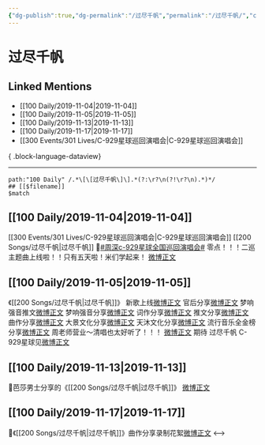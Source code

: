 ```yaml
---
{"dg-publish":true,"dg-permalink":"/过尽千帆","permalink":"/过尽千帆/","created":"2023-03-30T15:44:22.000+08:00","updated":"2023-04-10T15:58:33.000+08:00"}
---
```


# 过尽千帆

## Linked Mentions
- [[100 Daily/2019-11-04\|2019-11-04]]
- [[100 Daily/2019-11-05\|2019-11-05]]
- [[100 Daily/2019-11-13\|2019-11-13]]
- [[100 Daily/2019-11-17\|2019-11-17]]
- [[300 Events/301 Lives/C-929星球巡回演唱会\|C-929星球巡回演唱会]]

{ .block-language-dataview}

---

```expander
path:"100 Daily" /.*\[\[过尽千帆\]\].*(?:\r?\n(?!\r?\n).*)*/
## [[$filename]]
$match
```
## [[100 Daily/2019-11-04\|2019-11-04]]
[[300 Events/301 Lives/C-929星球巡回演唱会\|C-929星球巡回演唱会]] [[200 Songs/过尽千帆\|过尽千帆]]
🌿[#周深c-929星球全国巡回演唱会#](https://s.weibo.com/weibo?q=%23%E5%91%A8%E6%B7%B1c-929%E6%98%9F%E7%90%83%E5%85%A8%E5%9B%BD%E5%B7%A1%E5%9B%9E%E6%BC%94%E5%94%B1%E4%BC%9A%23)
零点！！！二巡主题曲上线啦！！只有五天啦！米们学起来！
[微博正文](https://m.weibo.cn/6466290670/4435016354474407)
## [[100 Daily/2019-11-05\|2019-11-05]]
《[[200 Songs/过尽千帆\|过尽千帆]]》
新歌上线[微博正文](https://m.weibo.cn/6466290670/4435058024537871)
官后分享[微博正文](https://m.weibo.cn/6466290670/4435059215975467)
梦响强音推文[微博正文](https://m.weibo.cn/6466290670/4435209526828335)
梦响强音分享[微博正文](https://m.weibo.cn/6466290670/4435208625058366)
词作分享[微博正文](https://m.weibo.cn/6466290670/4435224513935588)
推文分享[微博正文](https://m.weibo.cn/6466290670/4435215277710718)
曲作分享[微博正文](https://m.weibo.cn/6466290670/4435237101095724)
大景文化分享[微博正文](https://m.weibo.cn/6466290670/4435330293304620)
天沐文化分享[微博正文](https://m.weibo.cn/6466290670/4435319681980384)
流行音乐全金榜分享[微博正文](https://m.weibo.cn/6466290670/4435320969502995)
周老师营业～清唱也太好听了！！！
[微博正文](https://m.weibo.cn/6466290670/4435248765099793)
期待 过尽千帆 C-929星球见[微博正文](https://m.weibo.cn/6466290670/4435330293304620)
## [[100 Daily/2019-11-13\|2019-11-13]]
🎵芭莎男士分享的《[[200 Songs/过尽千帆\|过尽千帆]]》
[微博正文](https://m.weibo.cn/6466290670/4438231632130145)
## [[100 Daily/2019-11-17\|2019-11-17]]
🍓《[[200 Songs/过尽千帆\|过尽千帆]]》曲作分享录制花絮[微博正文](https://m.weibo.cn/6466290670/4439681729014501)
<-->